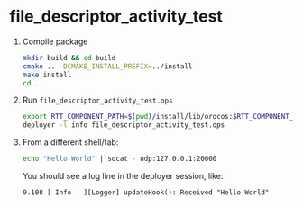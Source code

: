 # file_descriptor_activity_test

1. Compile package

   ```sh
   mkdir build && cd build
   cmake .. -DCMAKE_INSTALL_PREFIX=../install
   make install
   cd ..
   ```

2. Run `file_descriptor_activity_test.ops`

   ```sh
   export RTT_COMPONENT_PATH=$(pwd)/install/lib/orocos:$RTT_COMPONENT_PATH
   deployer -l info file_descriptor_activity_test.ops
   ```

3. From a different shell/tab:
  
   ```sh
   echo "Hello World" | socat - udp:127.0.0.1:20000
   ```
   
   You should see a log line in the deployer session, like:
   ```
   9.108 [ Info   ][Logger] updateHook(): Received "Hello World"
   ```
